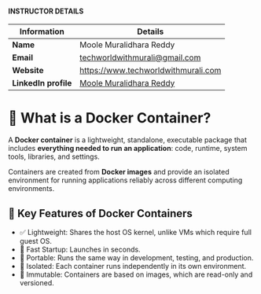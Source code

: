 #### INSTRUCTOR DETAILS

|  Information             | Details                                                                      |
|----------------------    |------------------------------------------------------------------------------|
| **Name**                 | Moole Muralidhara Reddy                                                      |
| **Email**                | techworldwithmurali@gmail.com                                                |
| **Website**              | https://www.techworldwithmurali.com               |
| **LinkedIn profile**     | [Moole Muralidhara Reddy](https://www.linkedin.com/in/moole-muralidhara-reddy) |


# 🐳 What is a Docker Container?

A **Docker container** is a lightweight, standalone, executable package that includes **everything needed to run an application**: code, runtime, system tools, libraries, and settings.

Containers are created from **Docker images** and provide an isolated environment for running applications reliably across different computing environments.

## 🧱 Key Features of Docker Containers

* ✅ Lightweight: Shares the host OS kernel, unlike VMs which require full guest OS.
* 🚀 Fast Startup: Launches in seconds.
* 🧩 Portable: Runs the same way in development, testing, and production.
* 🔐 Isolated: Each container runs independently in its own environment.
* 🔁 Immutable: Containers are based on images, which are read-only and versioned.
